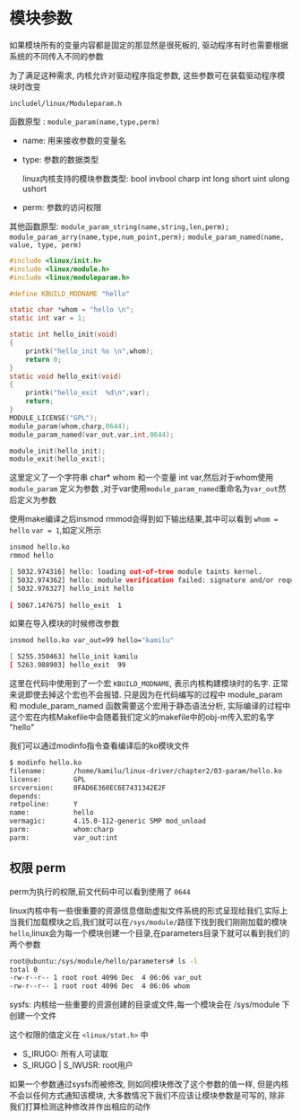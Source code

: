 
# 模块参数

如果模块所有的变量内容都是固定的那显然是很死板的, 驱动程序有时也需要根据系统的不同传入不同的参数

为了满足这种需求, 内核允许对驱动程序指定参数, 这些参数可在装载驱动程序模块时改变

`includel/linux/Moduleparam.h`

函数原型 : `module_param(name,type,perm)`

- name: 用来接收参数的变量名
- type: 参数的数据类型

  linux内核支持的模块参数类型: bool invbool charp int long short uint ulong ushort

- perm: 参数的访问权限

其他函数原型: `module_param_string(name,string,len,perm);` `module_param_arry(name,type,num_point,perm);` `module_param_named(name, value, type, perm)`

```c
#include <linux/init.h>
#include <linux/module.h>
#include <linux/moduleparam.h>

#define KBUILD_MODNAME "hello"

static char *whom = "hello \n";
static int var = 1;

static int hello_init(void)
{
	printk("hello_init %s \n",whom);
	return 0;
}
static void hello_exit(void)
{
	printk("hello_exit  %d\n",var);
	return;
}
MODULE_LICENSE("GPL");
module_param(whom,charp,0644);
module_param_named(var_out,var,int,0644);

module_init(hello_init);
module_exit(hello_exit);
```

这里定义了一个字符串 char* whom 和一个变量 int var,然后对于whom使用 `module_param` 定义为参数 ,对于var使用`module_param_named`重命名为`var_out`然后定义为参数

使用make编译之后insmod rmmod会得到如下输出结果,其中可以看到 `whom = hello` `var = 1`,如定义所示

```bash
insmod hello.ko
rmmod hello
```

```bash
[ 5032.974316] hello: loading out-of-tree module taints kernel.
[ 5032.974362] hello: module verification failed: signature and/or required key missing - tainting kernel
[ 5032.976327] hello_init hello 
                
[ 5067.147675] hello_exit  1
```

如果在导入模块的时候修改参数

```bash
insmod hello.ko var_out=99 hello="kamilu"
```

```bash
[ 5255.350463] hello_init kamilu 
[ 5263.988903] hello_exit  99
```

这里在代码中使用到了一个宏 `KBUILD_MODNAME`, 表示内核构建模块时的名字. 正常来说即使去掉这个宏也不会报错. 只是因为在代码编写的过程中 module_param 和 module_param_named 函数需要这个宏用于静态语法分析, 实际编译的过程中这个宏在内核Makefile中会随着我们定义的makefile中的obj-m传入宏的名字 "hello" 

我们可以通过modinfo指令查看编译后的ko模块文件

```bash
$ modinfo hello.ko
filename:       /home/kamilu/linux-driver/chapter2/03-param/hello.ko
license:        GPL
srcversion:     0FAD6E360EC6E7431342E2F
depends:        
retpoline:      Y
name:           hello
vermagic:       4.15.0-112-generic SMP mod_unload 
parm:           whom:charp
parm:           var_out:int
```

## 权限 perm

perm为执行的权限,前文代码中可以看到使用了 `0644`

linux内核中有一些很重要的资源信息借助虚拟文件系统的形式呈现给我们,实际上当我们加载模块之后,我们就可以在`/sys/module/`路径下找到我们刚刚加载的模块`hello`,linux会为每一个模块创建一个目录,在parameters目录下就可以看到我们的两个参数

```bash
root@ubuntu:/sys/module/hello/parameters# ls -l
total 0
-rw-r--r-- 1 root root 4096 Dec  4 06:06 var_out
-rw-r--r-- 1 root root 4096 Dec  4 06:06 whom
```

sysfs: 内核给一些重要的资源创建的目录或文件,每一个模块会在 /sys/module 下创建一个文件

这个权限的值定义在 `<linux/stat.h>` 中

- S_IRUGO: 所有人可读取
- S_IRUGO | S_IWUSR: root用户

如果一个参数通过sysfs而被修改, 则如同模块修改了这个参数的值一样, 但是内核不会以任何方式通知该模块, 大多数情况下我们不应该让模块参数是可写的, 除非我们打算检测这种修改并作出相应的动作
